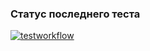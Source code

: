 ### Статус последнего теста

[![testworkflow](https://github.com/railrofi/hse_tp_hw_2/actions/workflows/python-publish.yml/badge.svg)](https://github.com/railrofi/hse_tp_hw_2/actions/workflows/python-publish.yml)
